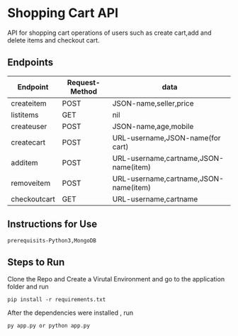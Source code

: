 # Shopping Cart API
API for shopping cart operations of users such as create cart,add and delete items and checkout cart.


## Endpoints

|Endpoint    |Request-Method|data|
|--------    |--------------|----|
|createitem  |POST          |JSON-name,seller,price|
|listitems   |GET           |nil|
|createuser  |POST          |JSON-name,age,mobile|
|createcart  |POST          |URL-username,JSON-name(for cart)|
|additem     |POST          |URL-username,cartname,JSON-name(item)|
|removeitem  |POST          |URL-username,cartname,JSON-name(item)|
|checkoutcart|GET           |URL-username,cartname|


## Instructions for Use
    prerequisits-Python3,MongoDB

## Steps to Run
Clone the Repo and Create a Virutal Environment and go to the application folder and run 

    pip install -r requirements.txt
After the dependencies were installed , run 

    py app.py or python app.py

